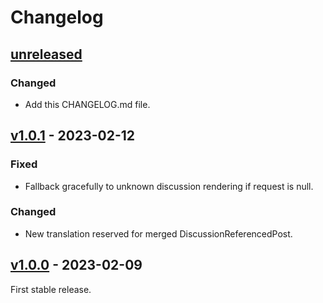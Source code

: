 # Changelog

## [unreleased]

### Changed

- Add this CHANGELOG.md file.

## [v1.0.1] - 2023-02-12

### Fixed

- Fallback gracefully to unknown discussion rendering if request is null.

### Changed

- New translation reserved for merged DiscussionReferencedPost.

## [v1.0.0] - 2023-02-09

First stable release.

[unreleased]: https://github.com/club-1/flarum-ext-cross-references/compare/v1.0.1...HEAD
[v1.0.1]: https://github.com/club-1/flarum-ext-cross-references/releases/tag/v1.0.1
[v1.0.0]: https://github.com/club-1/flarum-ext-cross-references/releases/tag/v1.0.0
